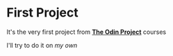 # First Project #

It's the very first project from **[The Odin Project](https://www.theodinproject.com/lessons/foundations-recipes)** courses

I'll try to do it on *my own*
